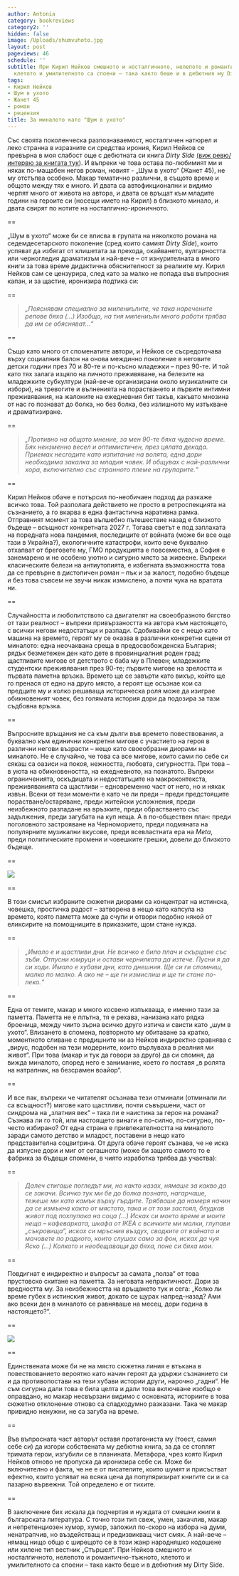 ```yaml
---
author: Antonia
category: bookreviews
category2: ''
hidden: false
image: /Uploads/shumvuhoto.jpg
layout: post
pageviews: 46
schedule: ''
subtitle: При Кирил Нейков смешното и носталгичното, нелепото и романтично-тъжното,
  клетото и умилителното са споени – така както беше и в дебютния му Dirty Side
tags:
- Кирил Нейков
- Шум в ухото
- Жанет 45
- роман
- рецензия
title: За миналото като "Шум в ухото"
---
```


Със своята поколенческа разпознаваемост, носталгичен натюрел и леко странна в изразните си средства ирония, Кирил Нейков се превърна в моя слабост още с дебютната си книга *Dirty Side* [(виж ревю/интервю за книгата тук](https://literaturnirazgovori.com/interviews/2022/03/29/07-49-%D0%BA%D0%B8%D1%80%D0%B8%D0%BB-%D0%BD%D0%B5%D0%B9%D0%BA%D0%BE%D0%B2-%D0%B7%D0%B0-dirty-side-%D0%B2%D1%80%D0%B5%D0%BC%D0%B5%D1%82%D0%BE-%D0%BD%D0%B5-%D0%B5-%D0%B2%D1%80%D0%B0%D0%B3-%D1%85%D0%B0%D1%80%D0%B5%D1%81%D0%B2%D0%B0%D0%BC-%D1%82%D0%BE%D0%B7%D0%B8-%D0%BF%D1%80%D0%BE%D1%86%D0%B5%D1%81-%D0%BD%D0%B0-%D0%B4%D0%B5%D1%81%D1%82%D1%80%D1%83%D0%BA%D1%82%D0%B8%D0%B2%D0%BD%D0%BE-%D0%BE%D0%B1%D0%BD%D0%BE%D0%B2%D0%BB%D0%B5%D0%BD%D0%B8%D0%B5.html)). И въпреки че това остава по-любимият ми и някак по-мащабен негов роман, новият - „Шум в ухото“ (Жанет 45), не му отстъпва особено. Макар тематично различни, в същото време и общото между тях е много. И двата са автофикционални и видимо черпят много от живота на автора, и двата се връщат към младите години на героите си (носещи името на Кирил) в близкото минало, и двата свирят по нотите на   носталгично-ироничното.

\==

„Шум в ухото“ може би се вписва в групата на няколкото романа на седемдесетарското поколение (сред които самият *Dirty Side*), които успяват да избягат от клишетата за прехода, окайването, вулгарността или черногледия драматизъм и най-вече – от изнурителната в много книги за това време дидактична обяснителност за реалиите му. Кирил Нейков сам се цензурира, след като за малко не попада във въпросния капан, и за щастие, иронизира подтика си:

\==

> *„Пояснявам специално за милениълите, че така наречените репове бяха (...) Изобщо, на тия милениъли много работи трябва да им се обясняват...“*

\==

Също като много от споменатите автори, и Нейков се съсредоточава върху социалния балон на онова междинно поколение в неговите детски години през 70 и 80-те и по-късно младежки – през 90-те. И той като тях залага изцяло на личното преживяване, на белезите на младежките субкултури (най-вече организирани около музикалните си избори), на тревогите и вълненията на порастването и първите интимни преживявания, на жалоните на ежедневния бит такъв, какъвто мнозина от нас го познават до болка, но без болка, без излишното му изтъкване и драматизиране. 

\==

> *„Противно на общото мнение, за мен 90-те бяха чудесно време. Бях неизменно весел и оптимистичен, през цялата декада. Приемах несгодите като изпитание на волята, една дори необходима закалка за младия човек. И общувах с най-различни хора, включително със странното племе на групарите.“*

\==

Кирил Нейков обаче е потърсил по-необичаен подход да разкаже всичко това. Той разполага действието не просто в ретроспекцията на съзнанието, а го вкарва в една фантастична наративна рамка. Отправният момент за това вълшебно пътешествие назад e близкото бъдеще – всъщност конкретната 2027 г. Тогава светът е под заплахата на поредната нова пандемия, последиците от войната (може би все още тази в Украйна?), екологичните катастрофи, които вече буквално отхапват от бреговете му, ГМО продукцията е повсеместна, а София е занемарено и не особено уютно и сигурно място за живеене. Въпреки класическите белези на антиутопията, е избегната възможността това да се превърне в дистопичен роман – пък и за жалост, подобно бъдеще и без това съвсем не звучи никак измислено, а почти чука на вратата ни. 

\==

Случайността и любопитството са двигателят на своеобразното бягство от тази реалност – въпреки привързаността на автора към настоящето, с всички негови недостатъци и разпади. Сдобивайки се с нещо като машина на времето, героят му се оказва в различни конкретни сцени от миналото: една неочаквана среща в предосвобожденска България; рядък безметежен ден като дете в провинциалния роден град; щастливите мигове от детството с баба му в Плевен; младежките студентски преживявания през 90-те; първите мигове на зрелостта и първата паметна връзка. Времето ще се завърти като вихър, който ще го пренася от едно на друго място, а героят ще осъзнае кои са предците му и колко решаваща историческа роля може да изиграе обикновеният човек, без голямата история дори да подозира за тази съдбовна връзка. 

\==

Въпросните връщания не са към дълги във времето повествования, а буквално към единични конкретни мигове с участието на героя в различни негови възрасти – нещо като своеобразни диорами на миналото. Не е случайно, че това са все мигове, които сами по себе си сякаш са оазиси на покоя, нежността, любовта, сигурността. При това – в уюта на обикновеността, на ежедневното, на познатото. Въпреки ограниченията, оскъдицата и недостатъците на макроконтекста, преживяванията са щастливи – едновременно част от него, но и някак извън. Всеки от тези моменти е като че ли преди – преди предстоящите порастване/остаряване, преди житейски усложнения, преди неизбежното разпадане на връзките, преди обрастването със задължения, преди загубата на куп неща. А в по-обществен план: преди поголовното застрояване на Черноморието, преди подмяната на популярните музикални вкусове, преди всевластната ера на *Meta*, преди политическите промени и човешките грешки, довели до близкото бъдеще. 

\==

![](/Uploads/kirilneykov.jpg)

\==

В този смисъл избраните сюжетни диорами са концентрат на истинска, човешка, простичка радост – затворена в нещо като капсула на времето, която паметта може да счупи и отвори подобно някой от еликсирите на помощниците в приказките, щом стане нужда. 

\==

> *„Имало е и щастливи дни. Не всичко е било плач и скърцане със зъби. Отпусни юмруци и остави чернилката да изтече. Пусни я да си ходи. Имало е хубави дни, като днешния. Ще си ги спомниш, малко по малко. А ако не – ще ги измислиш и ще ти стане по-леко.“*

\==

Една от темите, макар и много косвено изпъкваща, е именно тази за паметта. Паметта не е плътна, тя е рехава, нанизана като рядка броеница, между чиито зърна всичко друго изтича и свисти като „шум в ухото“. Влизането в спомена, повторното му обитаване за кратко, моментното сливане с предишните ни аз Нейков индиректно сравнява с „вирус, подобен на тези модерните, които върлуваха в реалния ми живот“. При това (макар и тук да говори за друго) да си спомня, да вижда миналото, според него е занимание, което го поставя „в ролята на натрапник, на безсрамен воайор“. 

\==

И все пак, въпреки че читателят осъзнава тези отминали (отминали ли са всъщност?) мигове като щастливи, почти съвършени, част от синдрома на „златния век“ – така ли е наистина за героя на романа? Съзнава ли го той, или настоящето винаги е по-силно, по-сигурно, по-често избирано? От една страна е привлекателността на миналото заради самото детство и младост, поставени в нещо като представителна соцвитрина. От друга обаче героят съзнава, че не иска да изпусне дори и миг от сегашното (може би защото самото то е фабрика за бъдещи спомени, в чиято изработка трябва да участва):

\==

> *Далеч стигаше погледът ми, но както казах, нямаше за какво да се закачи. Всичко тук ми бе до болка познато, нагарчаше, тежеше ми като камък върху гърдите. Трябваше да намеря начин да се измъкна както от мястото, така и от този застоял, блудкав живот под похлупака на соца (…) Исках си моето време и моите неща – кафеварката, шкафа от IKEA с всичките ми малки, глупави „съкровища“, исках си мръсния въздух, сводките от войната и мачовете по радиото, които слушах само за фон, исках да чуя Яско (…) Колкото и необещаващи да бяха, поне си бяха мои.*

\==

Повдигнат е индиректно и въпросът за самата „полза“ от това прустовско скитане на паметта. За неговата непрактичност. Дори за вредността му. За неизбежността на връщането тук и сега: „Колко ли време губех в истинския живот, докато се щурах напред-назад? Ами ако всеки ден в миналото се равняваше на месец, дори година в настоящето?“.

\==

![](/Uploads/dirty-side.jpg)

\==

Единствената може би не на място сюжетна линия е втъкана в повествованието вероятно като начин героят да удържи съзнанието си и да противопостави на тези хубави истории други, нарочно „гадни“. Не съм сигурна дали това е била целта и дали това включване изобщо е оправдано, но макар несвързани видимо с основната, историите в това сюжетно отклонение отново са сладкодумно разказани. Така че макар привидно ненужни, не са загуба на време. 

\==

Във въпросната част авторът оставя протагониста му (тоест, самия себе си) да изгори собствената му дебютна книга, за да се стоплят тримата герои, изгубили се в планината. Метафора, чрез която Кирил Нейков отново не пропуска да иронизира себе си. Може би включително и факта, че не е от писателите, които шумят и присъстват ефектно, които успяват на всяка цена да популяризират книгите си и са пазарно вървежни. Той определено е от тихите.  

\==

В заключение бих искала да подчертая и нуждата от смешни книги в българската литература. С точно този тип свеж, умен, закачлив, макар и непретенциозен хумор, хумор, заложил по-скоро на избора на думи, ненатрапчив, но въздействащ и предизвикващ чист смях. А най-вече – нямащ нищо общо с ширещото се в този жанр народняшко кодошене или хилене тип вестник „Стършел“. При Нейков смешното и носталгичното, нелепото и романтично-тъжното, клетото и умилителното са споени –  така както беше и в дебютния му Dirty Side.